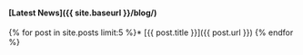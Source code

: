 #### [Latest News]({{ site.baseurl }}/blog/)

{% for post in site.posts limit:5 %}* [{{ post.title }}]({{ post.url }})
{% endfor %}
